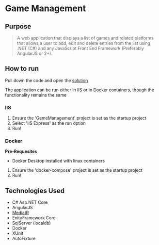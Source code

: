 # Game Management

## Purpose
> A web application that displays a list of games and related platforms that allows a user to add, edit and delete entries from the list using .NET (C#) and any JavaScript Front End Framework (Preferably AngularJS or 2+).

## How to run

Pull down the code and open the <a href="https://github.com/violetkestral/SETechTest/blob/master/GameManagement/GameManagement.sln">solution</a>

The application can be run either in IIS or in Docker containers, though the functionality remains the same

### IIS

1) Ensure the 'GameManagement' project is set as the startup project
2) Select 'IIS Express' as the run option
3) Run!

### Docker
**Pre-Requesites**
- Docker Desktop installed with linux containers

1) Ensure the 'docker-compose' project is set as the startup project
2) Run!

## Technologies Used
- C# Asp.NET Core
- AngularJS
- <a href="https://github.com/jbogard/MediatR">MediatR</a>
- EnityFramework Core
- SqlServer (localdb)
- Docker
- XUnit
- AutoFixture
